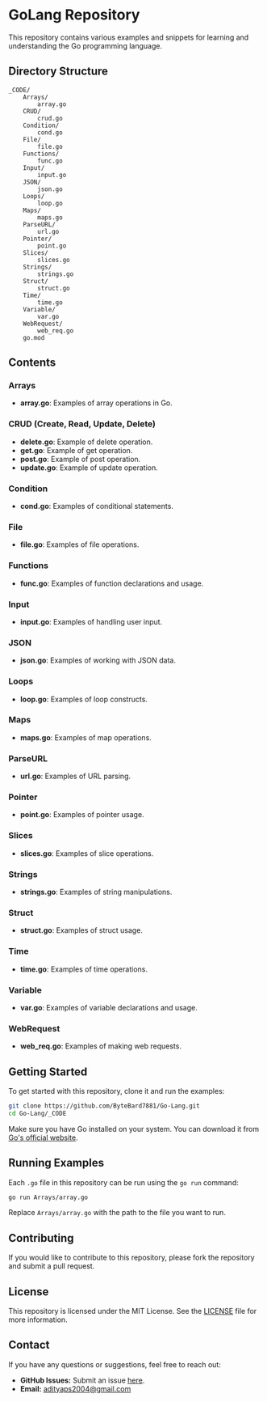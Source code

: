 # GoLang Repository

This repository contains various examples and snippets for learning and understanding the Go programming language.

## Directory Structure

```
_CODE/
    Arrays/
        array.go
    CRUD/
        crud.go
    Condition/
        cond.go
    File/
        file.go
    Functions/
        func.go
    Input/
        input.go
    JSON/
        json.go
    Loops/
        loop.go
    Maps/
        maps.go
    ParseURL/
        url.go
    Pointer/
        point.go
    Slices/
        slices.go
    Strings/
        strings.go
    Struct/
        struct.go
    Time/
        time.go
    Variable/
        var.go
    WebRequest/
        web_req.go
    go.mod
```

## Contents

### Arrays
- **array.go**: Examples of array operations in Go.

### CRUD (Create, Read, Update, Delete)
- **delete.go**: Example of delete operation.
- **get.go**: Example of get operation.
- **post.go**: Example of post operation.
- **update.go**: Example of update operation.

### Condition
- **cond.go**: Examples of conditional statements.

### File
- **file.go**: Examples of file operations.

### Functions
- **func.go**: Examples of function declarations and usage.

### Input
- **input.go**: Examples of handling user input.

### JSON
- **json.go**: Examples of working with JSON data.

### Loops
- **loop.go**: Examples of loop constructs.

### Maps
- **maps.go**: Examples of map operations.

### ParseURL
- **url.go**: Examples of URL parsing.

### Pointer
- **point.go**: Examples of pointer usage.

### Slices
- **slices.go**: Examples of slice operations.

### Strings
- **strings.go**: Examples of string manipulations.

### Struct
- **struct.go**: Examples of struct usage.

### Time
- **time.go**: Examples of time operations.

### Variable
- **var.go**: Examples of variable declarations and usage.

### WebRequest
- **web_req.go**: Examples of making web requests.

## Getting Started

To get started with this repository, clone it and run the examples:

```sh
git clone https://github.com/ByteBard7881/Go-Lang.git
cd Go-Lang/_CODE
```

Make sure you have Go installed on your system. You can download it from [Go's official website](https://golang.org/).

## Running Examples

Each `.go` file in this repository can be run using the `go run` command:

```sh
go run Arrays/array.go
```

Replace `Arrays/array.go` with the path to the file you want to run.

## Contributing

If you would like to contribute to this repository, please fork the repository and submit a pull request.

## License

This repository is licensed under the MIT License. See the [LICENSE](LICENSE) file for more information.

## Contact

If you have any questions or suggestions, feel free to reach out:

- **GitHub Issues:** Submit an issue [here](https://github.com/ByteBard7881/Go-Lang/issues).
- **Email:** adityaps2004@gmail.com
